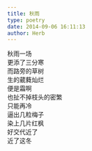 ```yaml
---  
title: 秋雨  
type: poetry  
date: 2014-09-06 16:11:13  
author: Herb    
---  
```

秋雨一场  
更添了三分寒  
而路旁的草树  
生的葳蕤灿烂  
便是霜啊  
也扯不掉枝头的密繁  
只能再冷  
逼出几粒梅子  
染上几片红枫  
好交代近了  
近了这冬